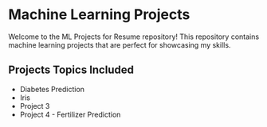 # Machine Learning Projects
Welcome to the ML Projects for Resume repository! This repository contains machine learning projects that are perfect for showcasing my skills.

## Projects Topics Included
- Diabetes Prediction
- Iris
- Project 3
- Project 4 - Fertilizer Prediction